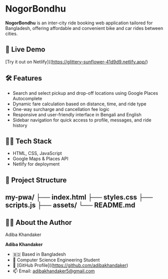 # NogorBondhu

**NogorBondhu** is an inter-city ride booking web application tailored for Bangladesh, offering affordable and convenient bike and car rides between cities.

## 🚀 Live Demo
[Try it out on Netlify]((https://glittery-sunflower-41d9d9.netlify.app/)

## 🛠️ Features
- Search and select pickup and drop-off locations using Google Places Autocomplete
- Dynamic fare calculation based on distance, time, and ride type
- One-way surcharge and cancellation fee logic
- Responsive and user-friendly interface in Bengali and English
- Sidebar navigation for quick access to profile, messages, and ride history

## 🧑‍💻 Tech Stack
- HTML, CSS, JavaScript
- Google Maps & Places API
- Netlify for deployment

## 📁 Project Structure
my-pwa/
├── index.html
├── styles.css
├── scripts.js
├── assets/
└── README.md
---

## 👩‍💻 About the Author
Adiba Khandaker


**Adiba Khandaker**

- 🇧🇩 Based in Bangladesh  
- 💼 Computer Science Engineering Student  
- 🔗 [GitHub Profile]((https://github.com/adibakhandaker)
- 📫 Email: adibakhandaker5@gmail.com  
